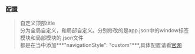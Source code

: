 ### 配置
>自定义顶部title  
>分为全局自定义，和局部自定义。分别修改的是app.json中的window标签模块和局部模块的.json文件  
>都是在当中添加***"navigationStyle": "custom"</font>***,具体配置请看[官网](https://developers.weixin.qq.com/miniprogram/dev/reference/configuration/page.html)
